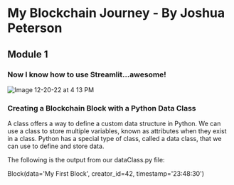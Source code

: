 # My Blockchain Journey - By Joshua Peterson

## Module 1

### Now I know how to use Streamlit...awesome!

![Image 12-20-22 at 4 13 PM](https://user-images.githubusercontent.com/16564975/208784248-5bdb875d-4d65-4be3-865f-d829725a9f4e.jpg)

### Creating a Blockchain Block with a Python Data Class

A class offers a way to define a custom data structure in Python. We can use a class to store multiple variables, known as attributes when they exist in a class. Python has a special type of class, called a data class, that we can use to define and store data.

The following is the output from our dataClass.py file:

Block(data='My First Block', creator_id=42, timestamp='23:48:30')
